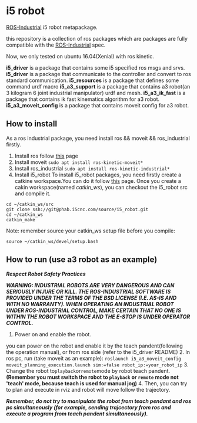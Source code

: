 # i5 robot

[ROS-Industrial](http://wiki.ros.org/Industrial) i5 robot metapackage.

this repository is a collection of ros packages which are packages are fully compatible with the [ROS-Industrial](http://wiki.ros.org/Industrial) spec.

Now, we only tested on ubuntu 16.04(Xenial) with ros kinetic.

**i5_driver** is a package that contains some i5 specified ros msgs and srvs.
**i5_driver** is a package that communicate to the controller and convert to ros standard communication.
**i5_resources** is a package that defines some command urdf macro
**i5_a3_support** is a package that contains a3 robot(an 3 kilogram 6 joint industrial manipulator) urdf and mesh.
**i5_a3_ik_fast** is a package that contains ik fast kinematics algorithm for a3 robot.
**i5_a3_moveit_config** is a package that contains moveit config for a3 robot.


## How to install
As a ros industrial package, you need install ros && moveit && ros_industrial firstly.


1. Install ros follow [this](http://wiki.ros.org/kinetic/Installation/Ubuntu) page
2. Install moveit
`sudo apt install ros-kinetic-moveit*`
3. Install ros_industrial
`sudo apt install ros-kinetic-industrial*`	
4. Install i5_robot
To install i5_robot packages, you need firstly create a catkine workspace.You can do it follow [this](http://wiki.ros.org/ROS/Tutorials/InstallingandConfiguringROSEnvironment) page.
Once you create a cakin workspace(named *catkin_ws*), you can checkout the i5_robot src and compile it.
```
cd ~/catkin_ws/src
git clone ssh://git@phab.i5cnc.com/source/i5_robot.git
cd ~/catkin_ws
catkin_make
```
Note: remember source your catkin_ws setup file before you compile:
```
source ~/catkin_ws/devel/setup.bash
```



## How to run (use a3 robot as an example)

***Respect Robot Safety Practices***

***WARNING: INDUSTRIAL ROBOTS ARE VERY DANGEROUS AND CAN SERIOUSLY INJURE OR KILL. THE ROS-INDUSTRIAL SOFTWARE IS PROVIDED UNDER THE TERMS OF THE BSD LICENSE (I.E. AS-IS AND WITH NO WARRANTY). WHEN OPERATING AN INDUSTRIAL ROBOT UNDER ROS-INDUSTRIAL CONTROL, MAKE CERTAIN THAT NO ONE IS WITHIN THE ROBOT WORKSPACE AND THE E-STOP IS UNDER OPERATOR CONTROL.***




1. Power on and enable the robot.

you can power on the robot and enable it by the teach pandent(following the operation manual),
or from ros side (refer to the i5_driver README)
2. In ros pc, run (take moveit as an example):
`roslaunch i5_a3_moveit_config moveit_planning_execution.launch sim:=false robot_ip:=your_robot_ip`
3. Change the robot to`playback`or`remote`mode by robot teach pandent. **(Remember you must switch the robot to `playback` or `remote` mode not 'teach' mode, because teach is used for manual jog)**
4. Then, you can try to plan and execute in rviz and robot will move follow the trajectory.

***Remember, do not try to manipulate the robot from teach pendant and ros pc simultaneously (for example, sending trajcectory from ros and execute a program from teach pandent simultaneously).***


